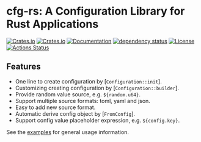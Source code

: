 # cfg-rs: A Configuration Library for Rust Applications

[![Crates.io](https://img.shields.io/crates/v/cfg-rs?style=flat-square)](https://crates.io/crates/cfg-rs)
[![Crates.io](https://img.shields.io/crates/d/cfg-rs?style=flat-square)](https://crates.io/crates/cfg-rs)
[![Documentation](https://docs.rs/cfg-rs/badge.svg)](https://docs.rs/cfg-rs)
[![dependency status](https://deps.rs/repo/github/leptonyu/cfg-rs/status.svg)](https://deps.rs/crate/cfg-rs)
[![License](https://img.shields.io/badge/license-MIT-blue?style=flat-square)](https://github.com/leptonyu/cfg-rs/blob/master/LICENSE-MIT)
[![Actions Status](https://github.com/leptonyu/cfg-rs/workflows/Rust/badge.svg)](https://github.com/leptonyu/cfg-rs/actions)

## Features

* One line to create configuration by [`Configuration::init`].
* Customizing creating configuration by [`Configuration::builder`].
* Provide random value source, e.g. `${random.u64}`.
* Support multiple source formats: toml, yaml and json.
* Easy to add new source format.
* Automatic derive config object by [`FromConfig`].
* Support config value placeholder expression, e.g. `${config.key}`.

See the [examples](https://github.com/leptonyu/cfg-rs/tree/main/examples) for general usage information.


